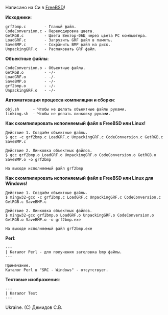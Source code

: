 Написано на Си в [FreeBSD](https://www.freebsd.org/ru/)!

**Исходники**:

    grf2bmp.c        - Гланый файл.
    CodeConversion.c - Перекодировка цвета.
    GetRGB.c         - Цвета Вектор-06Ц через цвета PC компьютера.
    LoadGRF.c        - Загрузить GRF файл в память.
    SaveBMP.c        - Сохранить BMP файл на диск.
    UnpackingGRF.c   - Распаковать GRF файл.

**Объектные файлы**:

    CodeConversion.o - Объектные файлы.
    GetRGB.o         - -/-
    LoadGRF.o        - -/-
    SaveBMP.o        - -/-
    grf2bmp.o        - -/-
    UnpackingGRF.o   - -/-

**Автоматизация процесса компиляции и сборки**:

    obj.sh      - Чтобы не делать объектные файлы руками.
    linking.sh  - Чтобы не делать линковку руками.

**Как скомпилировать исполняемый файл в FreeBSD или Linux!**
 
    Действие 1. Создаём объектные файлы.
    $ gcc -c grf2bmp.c LoadGRF.c UnpackingGRF.c CodeConversion.c GetRGB.c SaveBMP.c

    Действие 2. Линковка объектных файлов.
    $ gcc grf2bmp.o LoadGRF.o UnpackingGRF.o CodeConversion.o GetRGB.o SaveBMP.o -o grf2bmp

    На выходе исполняемый файл grf2bmp

**Как скомпилировать исполняемый файл в FreeBSD или Linux для Windows!**

    Действие 1. Создаём объектные файлы.
    $ mingw32-gcc -c grf2bmp.c LoadGRF.c UnpackingGRF.c CodeConversion.c GetRGB.c SaveBMP.c

    Действие 2. Линковка объектных файлов.
    $ mingw32-gcc grf2bmp.o LoadGRF.o UnpackingGRF.o CodeConversion.o GetRGB.o SaveBMP.o -o grf2bmp.exe

    На выходе исполняемый файл grf2bmp.exe

**Perl**:

    ---
    | Каталог Perl - для получения заголовка bmp файлы.
    ---

    Примечание.
    Каталог Perl в "SRC - Windows" - отсутствует.

**Тестовые изображения**:

    ---
    | Каталог Test
    ---

Ukraine. (C) Демидов С.В.

